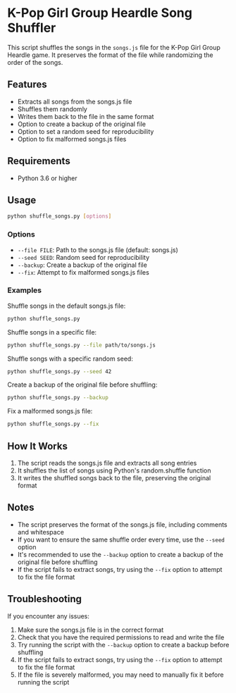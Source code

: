 # K-Pop Girl Group Heardle Song Shuffler

This script shuffles the songs in the `songs.js` file for the K-Pop Girl Group Heardle game. It preserves the format of the file while randomizing the order of the songs.

## Features

- Extracts all songs from the songs.js file
- Shuffles them randomly
- Writes them back to the file in the same format
- Option to create a backup of the original file
- Option to set a random seed for reproducibility
- Option to fix malformed songs.js files

## Requirements

- Python 3.6 or higher

## Usage

```bash
python shuffle_songs.py [options]
```

### Options

- `--file FILE`: Path to the songs.js file (default: songs.js)
- `--seed SEED`: Random seed for reproducibility
- `--backup`: Create a backup of the original file
- `--fix`: Attempt to fix malformed songs.js files

### Examples

Shuffle songs in the default songs.js file:
```bash
python shuffle_songs.py
```

Shuffle songs in a specific file:
```bash
python shuffle_songs.py --file path/to/songs.js
```

Shuffle songs with a specific random seed:
```bash
python shuffle_songs.py --seed 42
```

Create a backup of the original file before shuffling:
```bash
python shuffle_songs.py --backup
```

Fix a malformed songs.js file:
```bash
python shuffle_songs.py --fix
```

## How It Works

1. The script reads the songs.js file and extracts all song entries
2. It shuffles the list of songs using Python's random.shuffle function
3. It writes the shuffled songs back to the file, preserving the original format

## Notes

- The script preserves the format of the songs.js file, including comments and whitespace
- If you want to ensure the same shuffle order every time, use the `--seed` option
- It's recommended to use the `--backup` option to create a backup of the original file before shuffling
- If the script fails to extract songs, try using the `--fix` option to attempt to fix the file format

## Troubleshooting

If you encounter any issues:

1. Make sure the songs.js file is in the correct format
2. Check that you have the required permissions to read and write the file
3. Try running the script with the `--backup` option to create a backup before shuffling
4. If the script fails to extract songs, try using the `--fix` option to attempt to fix the file format
5. If the file is severely malformed, you may need to manually fix it before running the script 